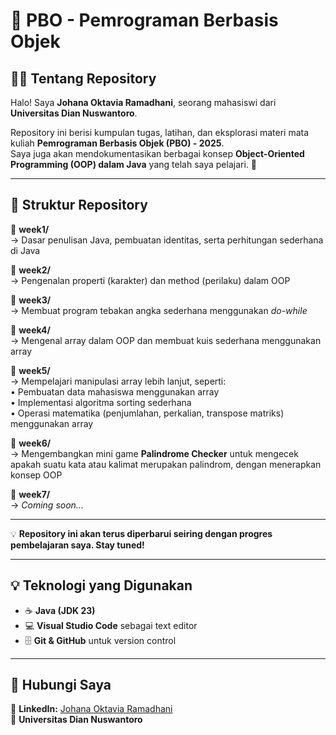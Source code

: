 # 📌 PBO - Pemrograman Berbasis Objek  

## 👩‍💻 Tentang Repository  
Halo! Saya **Johana Oktavia Ramadhani**, seorang mahasiswi dari **Universitas Dian Nuswantoro**.

Repository ini berisi kumpulan tugas, latihan, dan eksplorasi materi mata kuliah **Pemrograman Berbasis Objek (PBO) - 2025**.  
Saya juga akan mendokumentasikan berbagai konsep **Object-Oriented Programming (OOP) dalam Java** yang telah saya pelajari. 🚀  

---

## 📂 Struktur Repository  

📁 **week1/**  
→ Dasar penulisan Java, pembuatan identitas, serta perhitungan sederhana di Java  

📁 **week2/**  
→ Pengenalan properti (karakter) dan method (perilaku) dalam OOP  

📁 **week3/**  
→ Membuat program tebakan angka sederhana menggunakan *do-while*  

📁 **week4/**  
→ Mengenal array dalam OOP dan membuat kuis sederhana menggunakan array  

📁 **week5/**  
→ Mempelajari manipulasi array lebih lanjut, seperti:  
   • Pembuatan data mahasiswa menggunakan array  
   • Implementasi algoritma sorting sederhana  
   • Operasi matematika (penjumlahan, perkalian, transpose matriks) menggunakan array  

📁 **week6/**  
→ Mengembangkan mini game **Palindrome Checker** untuk mengecek apakah suatu kata atau kalimat merupakan palindrom, dengan menerapkan konsep OOP  

📁 **week7/**  
→ *Coming soon...*  

---

💡 **Repository ini akan terus diperbarui seiring dengan progres pembelajaran saya. Stay tuned!**  

---

## 💡 Teknologi yang Digunakan  
- ☕ **Java (JDK 23)**  
- 💻 **Visual Studio Code** sebagai text editor  
- 🗄 **Git & GitHub** untuk version control  

---

## 🔗 Hubungi Saya  
📧 **LinkedIn:** [Johana Oktavia Ramadhani](https://www.linkedin.com/in/johanaoktavia)  
📍 **Universitas Dian Nuswantoro**  
